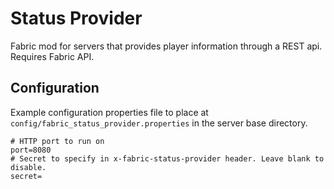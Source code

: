 # Status Provider

Fabric mod for servers that provides player information through a REST api. Requires Fabric API.

## Configuration

Example configuration properties file to place at `config/fabric_status_provider.properties` in the server base directory.

```
# HTTP port to run on
port=8080
# Secret to specify in x-fabric-status-provider header. Leave blank to disable.
secret=
```